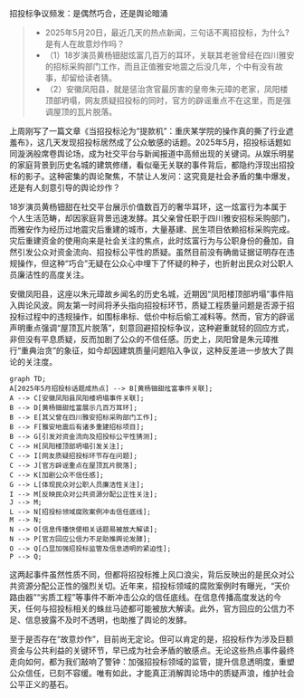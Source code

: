 
招投标争议频发：是偶然巧合，还是舆论暗涌


> - 2025年5月20日，最近几天的热点新闻，三句话不离招投标，为什么?是有人在故意炒作吗？
> - （1）18岁演员黄杨钿甜炫富几百万的耳环，关联其老爸曾经在四川雅安的招标采购部门工作，而且正值雅安地震之后没几年，个中有没有故事，却留给读者猜。
> - （2）安徽凤阳县，就是惩治贪官最厉害的皇帝朱元璋的老家，凤阳楼顶部坍塌，网友质疑招投标的同时，官方的辟谣重点不在这里，而是强调屋顶的瓦片脱落。


上周刚写了一篇文章《当招投标沦为“提款机”：重庆某学院的操作真的撕了行业遮羞布》，这几天发现招投标居然成了公众敏感的话题。2025年5月，招投标话题如同漩涡般席卷舆论场，成为社交平台与新闻报道中高频出现的关键词。从娱乐明星的家庭背景到历史名城的建筑修缮，看似毫无关联的事件背后，都隐约浮现出招投标的影子。这种密集的舆论聚焦，不禁让人发问：这究竟是社会矛盾的集中爆发，还是有人刻意引导的舆论炒作？

18岁演员黄杨钿甜在社交平台展示价值数百万的奢华耳环，这一炫富行为本属于个人生活范畴，却因家庭背景迅速发酵。其父亲曾任职于四川雅安招标采购部门，而雅安作为经历过地震灾后重建的城市，大量基建、民生项目依赖招标采购完成。灾后重建资金的使用向来是社会关注的焦点，此时炫富行为与公职身份的叠加，自然引发公众对资金流向、招投标公平性的质疑。虽然目前没有确凿证据证明存在违规操作，但这种“巧合”无疑在公众心中埋下了怀疑的种子，也折射出民众对公职人员廉洁性的高度关注。

安徽凤阳县，这座以朱元璋故乡闻名的历史名城，近期因“凤阳楼顶部坍塌”事件陷入舆论风波。网友第一时间将矛头指向招投标环节，质疑工程质量问题是否源于招投标过程中的违规操作，如围标串标、低价中标后偷工减料等。然而，官方的辟谣声明重点强调“屋顶瓦片脱落”，刻意回避招投标争议，这种避重就轻的回应方式，非但没有平息质疑，反而加剧了公众的不信任感。历史上，凤阳曾是朱元璋推行“重典治贪”的象征，如今却因建筑质量问题陷入争议，这种反差进一步放大了舆论的关注度。

```mermaid
graph TD;
A[2025年5月招投标话题成热点] --> B[黄杨钿甜炫富事件关联];
A --> C[安徽凤阳县凤阳楼坍塌事件关联];
B --> D[黄杨钿甜炫富展示几百万耳环];
B --> E[其父曾在四川雅安招标采购部门工作];
B --> F[雅安地震后有诸多重建招标项目];
B --> G[引发对资金流向及招投标公平性猜测];
C --> H[凤阳楼顶部坍塌引发关注];
C --> I[网友质疑招投标环节存在问题];
C --> J[官方辟谣重点在屋顶瓦片脱落];
C --> K[加剧公众不信任感];
G --> L[体现民众对公职人员廉洁性关注];
I --> M[反映民众对公共资源分配公正性关注];
J --> M;
L --> N[招投标领域腐败案例冲击信任底线];
M --> N;
N --> O[信息传播快使相关话题易被放大解读];
N --> P[官方回应公信力不足助推舆论发酵];
O --> Q[凸显加强招投标监管及信息透明的紧迫性];
P --> Q;
```



这两起事件虽然性质不同，但都将招投标推上风口浪尖，背后反映出的是民众对公共资源分配公正性的强烈关切。近年来，招投标领域的腐败案例时有曝光，“天价路由器”“劣质工程”等事件不断冲击公众的信任底线。在信息传播高度发达的今天，任何与招投标相关的蛛丝马迹都可能被放大解读。此外，官方回应的公信力不足、信息披露不及时不透明，也助推了舆论的发酵。

至于是否存在“故意炒作”，目前尚无定论。但可以肯定的是，招投标作为涉及巨额资金与公共利益的关键环节，早已成为社会矛盾的敏感点。无论这些热点事件最终走向如何，都为我们敲响了警钟：加强招投标领域的监管，提升信息透明度，重塑公众信任，已刻不容缓。唯有如此，才能真正消解舆论场中的质疑声浪，维护社会公平正义的基石。 